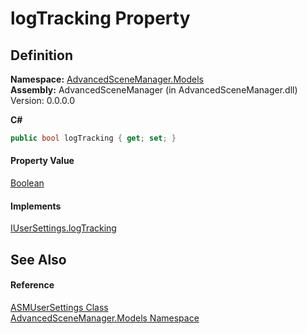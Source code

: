 # logTracking Property




## Definition
**Namespace:** <a href="N_AdvancedSceneManager_Models.md">AdvancedSceneManager.Models</a>  
**Assembly:** AdvancedSceneManager (in AdvancedSceneManager.dll) Version: 0.0.0.0

**C#**
``` C#
public bool logTracking { get; set; }
```



#### Property Value
<a href="https://learn.microsoft.com/dotnet/api/system.boolean" target="_blank" rel="noopener noreferrer">Boolean</a>

#### Implements
<a href="P_AdvancedSceneManager_DependencyInjection_Editor_IUserSettings_logTracking.md">IUserSettings.logTracking</a>  


## See Also


#### Reference
<a href="T_AdvancedSceneManager_Models_ASMUserSettings.md">ASMUserSettings Class</a>  
<a href="N_AdvancedSceneManager_Models.md">AdvancedSceneManager.Models Namespace</a>  
